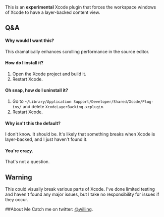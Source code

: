 This is an **experimental** Xcode plugin that forces the workspace windows of Xcode to have a layer-backed content view.

## Q&A

#### Why would I want this?

This dramatically enhances scrolling performance in the source editor.

#### How do I install it?

1. Open the Xcode project and build it. 
2. Restart Xcode.

#### Oh snap, how do I uninstall it?

1. Go to `~/Library/Application Support/Developer/Shared/Xcode/Plug-ins/` and delete `XcodeLayerBacking.xcplugin`. 
2. Restart Xcode.

#### Why isn't this the default?

I don't know. It should be. It's likely that something breaks when Xcode is layer-backed, and I just haven't found it.

#### You're crazy.

That's not a question.


## Warning

This could visually break various parts of Xcode. I've done limited testing and haven't found any major issues, but I take no responsibility for issues if they occur.


##About Me
Catch me on twitter: [@willing](http://twitter.com/willing).
